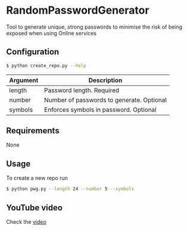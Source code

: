 # RandomPasswordGenerator

Tool to generate unique, strong passwords to minimise the risk of being exposed when using Online services 

## Configuration
```bash
$ python create_repo.py --help
```

| Argument  | Description |
| --------  | ----------- | 
| length    | Password length. Required |
| number    | Number of passwords to generate. Optional |
| symbols   | Enforces symbols in password. Optional |

## Requirements
None

## Usage

To create a new repo run
```bash
$ python pwg.py --length 24 --number 5 --symbols
```

## YouTube video
Check the [video](https://youtu.be/QiHvRDcWRXI) 

